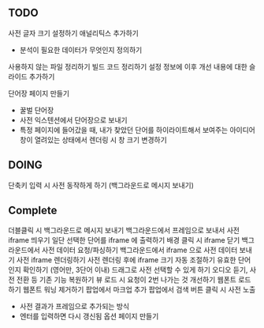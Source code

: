 ## TODO
사전 글자 크기 설정하기
애널리틱스 추가하기
  - 분석이 필요한 데이터가 무엇인지 정의하기

사용하지 않는 파일 정리하기
빌드 코드 정리하기
설정 정보에 이후 개선 내용에 대한 슬라이드 추가하기

단어장 페이지 만들기
  - 꿀벌 단어장
  - 사전 익스텐션에서 단어장으로 보내기
  - 특정 페이지에 들어갔을 때, 내가 찾았던 단어를 하이라이트해서 보여주는 아이디어
창이 열려있는 상태에서 렌더링 시 창 크기 변경하기

## DOING
단축키 입력 시 사전 동작하게 하기 (백그라운드로 메시지 보내기)


## Complete
더블클릭 시 백그라운드로 메시지 보내기
백그라운드에서 프레임으로 보내서 사전 iframe 띄우기
일단 선택한 단어를 iframe 에 출력하기
배경 클릭 시 iframe 닫기
백그라운드에서 사전 데이터 요청/파싱하기
백그라운드에서 iframe 으로 사전 데이터 보내기
사전 iframe 렌더링하기
사전 렌더링 후에 iframe 크기 자동 조절하기
유효한 단어인지 확인하기 (영어만, 3단어 이내)
드래그로 사전 선택할 수 있게 하기
오디오 듣기, 사전 전환 등 기존 기능 복원하기
뷰 로드 시 요청이 2번 나가는 것 개선하기
웹폰트 로드하기
웹폰트 워닝 제거하기
팝업에서 마크업 추가
팝업에서 검색 버튼 클릭 시 사전 노출
- 사전 결과가 프레임으로 추가되는 방식
- 엔터를 입력하면 다시 갱신됨
옵션 페이지 만들기
